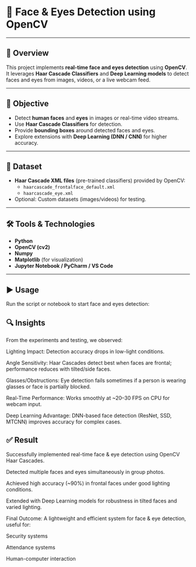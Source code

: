 # 👀 Face & Eyes Detection using OpenCV
---

## 📌 Overview
This project implements **real-time face and eyes detection** using **OpenCV**.  
It leverages **Haar Cascade Classifiers** and **Deep Learning models** to detect faces and eyes from images, videos, or a live webcam feed.  

---

## 🎯 Objective
- Detect **human faces** and **eyes** in images or real-time video streams.  
- Use **Haar Cascade Classifiers** for detection.  
- Provide **bounding boxes** around detected faces and eyes.  
- Explore extensions with **Deep Learning (DNN / CNN)** for higher accuracy.  

---

## 📂 Dataset
- **Haar Cascade XML files** (pre-trained classifiers) provided by OpenCV:  
  - `haarcascade_frontalface_default.xml`  
  - `haarcascade_eye.xml`  
- Optional: Custom datasets (images/videos) for testing.

---

## 🛠️ Tools & Technologies
- **Python**  
- **OpenCV (cv2)**  
- **Numpy**  
- **Matplotlib** (for visualization)  
- **Jupyter Notebook / PyCharm / VS Code**

---

## ▶️ **Usage**
Run the script or notebook to start face and eyes detection:



## 🔍 Insights
From the experiments and testing, we observed:

Lighting Impact: Detection accuracy drops in low-light conditions.

Angle Sensitivity: Haar Cascades detect best when faces are frontal; performance reduces with tilted/side faces.

Glasses/Obstructions: Eye detection fails sometimes if a person is wearing glasses or face is partially blocked.

Real-Time Performance: Works smoothly at ~20–30 FPS on CPU for webcam input.

Deep Learning Advantage: DNN-based face detection (ResNet, SSD, MTCNN) improves accuracy for complex cases.

## ✅ Result
Successfully implemented real-time face & eye detection using OpenCV Haar Cascades.

Detected multiple faces and eyes simultaneously in group photos.

Achieved high accuracy (~90%) in frontal faces under good lighting conditions.

Extended with Deep Learning models for robustness in tilted faces and varied lighting.

Final Outcome: A lightweight and efficient system for face & eye detection, useful for:

Security systems

Attendance systems

Human-computer interaction

